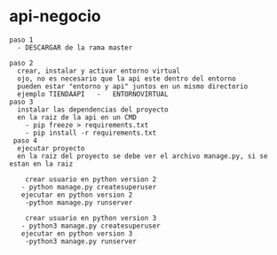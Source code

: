 # api-negocio

    paso 1 
      - DESCARGAR de la rama master

    paso 2
      crear, instalar y activar entorno virtual
      ojo, no es necesario que la api este dentro del entorno
      pueden estar "entorno y api" juntos en un mismo directorio
      ejemplo TIENDAAPI   -   ENTORNOVIRTUAL
    paso 3 
      instalar las dependencias del proyecto
      en la raiz de la api en un CMD
        - pip freeze > requirements.txt
        - pip install -r requirements.txt
     paso 4 
      ejecutar proyecto
      en la raiz del proyecto se debe ver el archivo manage.py, si se       estan en la raiz
        
        crear usuario en python version 2
       - python manage.py createsuperuser
       ejecutar en python version 2
        -python manage.py runserver
        
        crear usuario en python version 3
       - python3 manage.py createsuperuser
       ejecutar en python version 3
        -python3 manage.py runserver
       
   
